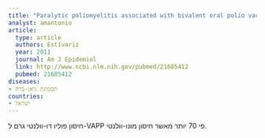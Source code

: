 ```yaml
---
title: "Paralytic poliomyelitis associated with bivalent oral polio vaccines occurs at a rate over up to 70-fold higher than monovalent oral polio vaccine in Hungary"
analyst: amantonio
article:
  type: article
  authors: Estívariz
  year: 2011
  journal: Am J Epidemiol
  link: http://www.ncbi.nlm.nih.gov/pubmed/21685412
  pubmed: 21685412
diseases:
- תסמונת גיאן-ברה
countries:
- ישראל
---
```


חיסון פוליו דו-וולנטי גרם ל-VAPP פי 70 יותר מאשר חיסון מונו-וולנטי.
